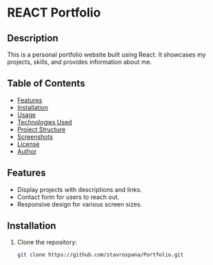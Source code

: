 # REACT Portfolio

## Description

This is a personal portfolio website built using React. It showcases my projects, skills, and provides information about me.

## Table of Contents

- [Features](#features)
- [Installation](#installation)
- [Usage](#usage)
- [Technologies Used](#technologies-used)
- [Project Structure](#project-structure)
- [Screenshots](#screenshots)
- [License](#license)
- [Author](#author)

## Features

- Display projects with descriptions and links.
- Contact form for users to reach out.
- Responsive design for various screen sizes.

## Installation

1. Clone the repository:

   ```bash
   git clone https://github.com/stavrospana/Portfolio.git

